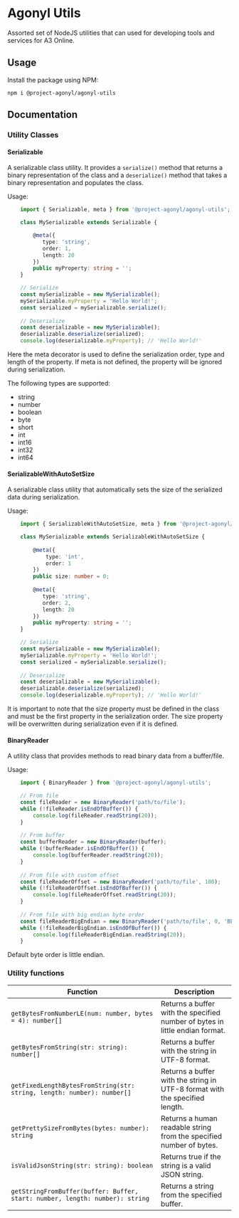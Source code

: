 # Agonyl Utils
Assorted set of NodeJS utilities that can used for developing tools and services for A3 Online.

## Usage

Install the package using NPM:

    npm i @project-agonyl/agonyl-utils


## Documentation

### Utility Classes

#### Serializable

A serializable class utility. It provides a `serialize()` method that returns a binary 
representation of the class and a `deserialize()` method that takes a binary representation and populates the class.

Usage:

```typescript
    import { Serializable, meta } from '@project-agonyl/agonyl-utils';

    class MySerializable extends Serializable {

        @meta({
           type: 'string', 
           order: 1,
           length: 20
        })
        public myProperty: string = '';
    }

    // Serialize
    const mySerializable = new MySerializable();
    mySerializable.myProperty = 'Hello World!';
    const serialized = mySerializable.serialize();
    
    // Deserialize
    const deserializable = new MySerializable();
    deserializable.deserialize(serialized);
    console.log(deserializable.myProperty); // 'Hello World!'
```

Here the meta decorator is used to define the serialization order, type and length of the property.
If meta is not defined, the property will be ignored during serialization.

The following types are supported:
- string
- number
- boolean
- byte
- short
- int
- int16
- int32
- int64

#### SerializableWithAutoSetSize

A serializable class utility that automatically sets the size of the serialized data during serialization.

Usage:

```typescript
    import { SerializableWithAutoSetSize, meta } from '@project-agonyl/agonyl-utils';

    class MySerializable extends SerializableWithAutoSetSize {
        
        @meta({
            type: 'int',
            order: 1
        })
        public size: number = 0;
        
        @meta({
           type: 'string', 
           order: 2,
           length: 20
        })
        public myProperty: string = '';
    }

    // Serialize
    const mySerializable = new MySerializable();
    mySerializable.myProperty = 'Hello World!';
    const serialized = mySerializable.serialize();
    
    // Deserialize
    const deserializable = new MySerializable();
    deserializable.deserialize(serialized);
    console.log(deserializable.myProperty); // 'Hello World!'
```

It is important to note that the size property must be defined in the class and must be the first property 
in the serialization order. The size property will be overwritten during serialization even if it is defined.

#### BinaryReader

A utility class that provides methods to read binary data from a buffer/file.

Usage:

```typescript
    import { BinaryReader } from '@project-agonyl/agonyl-utils';

    // From file
    const fileReader = new BinaryReader('path/to/file');
    while (!fileReader.isEndOfBuffer()) {
        console.log(fileReader.readString(20));
    }
    
    // From buffer
    const bufferReader = new BinaryReader(buffer);
    while (!bufferReader.isEndOfBuffer()) {
        console.log(bufferReader.readString(20));
    }
    
    // From file with custom offset
    const fileReaderOffset = new BinaryReader('path/to/file', 100);
    while (!fileReaderOffset.isEndOfBuffer()) {
        console.log(fileReaderOffset.readString(20));
    }
    
    // From file with big endian byte order
    const fileReaderBigEndian = new BinaryReader('path/to/file', 0, 'BE');
    while (!fileReaderBigEndian.isEndOfBuffer()) {
        console.log(fileReaderBigEndian.readString(20));
    }
```

Default byte order is little endian.

### Utility functions

| Function                                                                     | Description                                                                  |
|------------------------------------------------------------------------------|------------------------------------------------------------------------------|
| `getBytesFromNumberLE(num: number, bytes = 4): number[]`                     | Returns a buffer with the specified number of bytes in little endian format. |
| `getBytesFromString(str: string): number[]`                                  | Returns a buffer with the string in UTF-8 format.                            |
| `getFixedLengthBytesFromString(str: string, length: number): number[]`       | Returns a buffer with the string in UTF-8 format with the specified length.  |
| `getPrettySizeFromBytes(bytes: number): string`                              | Returns a human readable string from the specified number of bytes.          |
| `isValidJsonString(str: string): boolean`                                    | Returns true if the string is a valid JSON string.                           |
| `getStringFromBuffer(buffer: Buffer, start: number, length: number): string` | Returns a string from the specified buffer.                                  |
